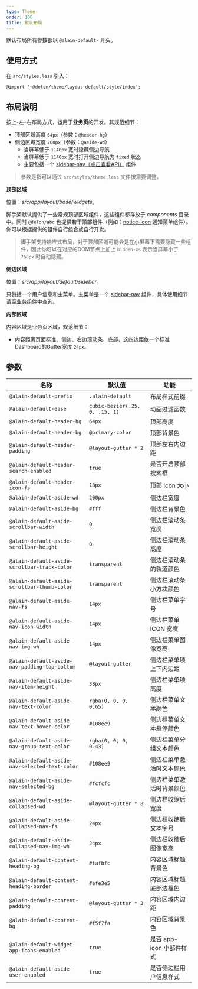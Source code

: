 ```yaml
---
type: Theme
order: 100
title: 默认布局
---
```


默认布局所有参数都以 `@alain-default-` 开头。

## 使用方式

在 `src/styles.less` 引入：

```less
@import '~@delon/theme/layout-default/style/index';
```

## 布局说明

按上-左-右布局方式，运用于**业务页**的开发。其规范细节：

+ 顶部区域高度 `64px`（参数：`@header-hg`）
+ 侧边区域宽度 `200px`（参数：`@aside-wd`）
    + 当屏幕低于 `1140px` 宽时隐藏侧边导航
    + 当屏幕低于 `1140px` 宽时打开侧边导航为 `fixed` 状态
    + 主要包括一个 [sidebar-nav（点击查看API）](/components/sidebar-nav) 组件

> 参数是指可以通过 `src/styles/theme.less` 文件按需要调整。

**顶部区域**

位置：*src/app/layout/base/widgets*。

脚手架默认提供了一些常规顶部区域组件，这些组件都存放于 *components* 目录中。同时 `@delon/abc` 也提供若干顶部组件（例如：[notice-icon](/components/notice-icon) 通知菜单组件）。你可以根据提供的组件自行组合或自行开发。

> 脚手架支持响应式布局，对于顶部区域可能会是在小屏幕下需要隐藏一些组件，因此你可以在对应的DOM节点上加上 `hidden-xs` 表示当屏幕小于 `768px` 时自动隐藏。

**侧边区域**

位置：*src/app/layout/default/sidebar*。

只包括一个用户信息和主菜单。主菜单是一个 [sidebar-nav](/components/sidebar-nav) 组件，具体使用细节请至[业务组件](/components/sidebar-nav)中查询。

**内部区域**

内容区域是业务页区域，规范细节：

+ 内容距离页面标准、侧边、右边滚动条、底部，这四边距依一个标准Dashboard的Gutter宽度 `24px`。

## 参数

| 名称 | 默认值 | 功能 |
|----|-----|----|
| `@alain-default-prefix` | `.alain-default` | 布局样式前缀 |
| `@alain-default-ease` | `cubic-bezier(.25, 0, .15, 1)` | 动画过滤函数 |
| `@alain-default-header-hg` | `64px` | 顶部高度 |
| `@alain-default-header-bg` | `@primary-color` | 顶部背景色 |
| `@alain-default-header-padding` | `@layout-gutter * 2` | 顶部左右内边距 |
| `@alain-default-header-search-enabled` | `true` | 是否开启顶部搜索框 |
| `@alain-default-header-icon-fs` | `18px` | 顶部 Icon 大小 |
| `@alain-default-aside-wd` | `200px` | 侧边栏宽度 |
| `@alain-default-aside-bg` | `#fff` | 侧边栏背景色 |
| `@alain-default-aside-scrollbar-width` | `0` | 侧边栏滚动条宽度 |
| `@alain-default-aside-scrollbar-height` | `0` | 侧边栏滚动条高度 |
| `@alain-default-aside-scrollbar-track-color` | `transparent` | 侧边栏滚动条的轨道颜色 |
| `@alain-default-aside-scrollbar-thumb-color` | `transparent` | 侧边栏滚动条小方块颜色 |
| `@alain-default-aside-nav-fs` | `14px` | 侧边栏菜单字号 |
| `@alain-default-aside-nav-icon-width` | `14px` | 侧边栏菜单 ICON 宽度 |
| `@alain-default-aside-nav-img-wh` | `14px` | 侧边栏菜单图像宽高 |
| `@alain-default-aside-nav-padding-top-bottom` | `@layout-gutter` | 侧边栏菜单项上下内边距 |
| `@alain-default-aside-nav-item-height` | `38px` | 侧边栏菜单项高度 |
| `@alain-default-aside-nav-text-color` | `rgba(0, 0, 0, 0.65)` | 侧边栏菜单文本颜色 |
| `@alain-default-aside-nav-text-hover-color` | `#108ee9` | 侧边栏菜单文本悬停颜色 |
| `@alain-default-aside-nav-group-text-color` | `rgba(0, 0, 0, 0.43)` | 侧边栏菜单分组文本颜色 |
| `@alain-default-aside-nav-selected-text-color` | `#108ee9` | 侧边栏菜单激活时文本颜色 |
| `@alain-default-aside-nav-selected-bg` | `#fcfcfc` | 侧边栏菜单激活时背景颜色 |
| `@alain-default-aside-collapsed-wd` | `@layout-gutter * 8` | 侧边栏收缩后宽度 |
| `@alain-default-aside-collapsed-nav-fs` | `24px` | 侧边栏收缩后文本字号 |
| `@alain-default-aside-collapsed-nav-img-wh` | `24px` | 侧边栏收缩后图像宽高 |
| `@alain-default-content-heading-bg` | `#fafbfc` | 内容区域标题背景色 |
| `@alain-default-content-heading-border` | `#efe3e5` | 内容区域标题底部边框色 |
| `@alain-default-content-padding` | `@layout-gutter * 3` | 内容区域内边距 |
| `@alain-default-content-bg` | `#f5f7fa` | 内容区域背景色 |
| `@alain-default-widget-app-icons-enabled` | `true` | 是否 app-icon 小部件样式 |
| `@alain-default-aside-user-enabled` | `true` | 是否侧边栏用户信息样式 |
